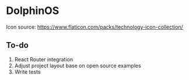 # DolphinOS

Icon source: https://www.flaticon.com/packs/technology-icon-collection/

## To-do

1. React Router integration
2. Adjust project layout base on open source examples
3. Write tests

